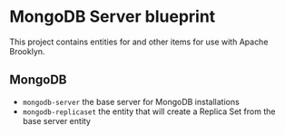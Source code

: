 # MongoDB Server blueprint

This project contains entities for and other items for use with Apache Brooklyn.

## MongoDB

*	`mongodb-server` the base server for MongoDB installations
* 	`mongodb-replicaset` the entity that will create a Replica Set from the base server entity